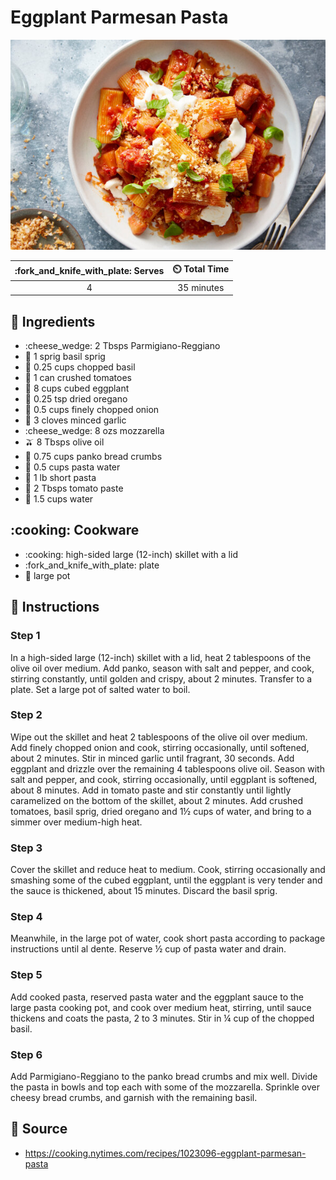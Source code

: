 # Eggplant Parmesan Pasta

![Eggplant Parmesan Pasta](../assets/images/eggplant-parmesan-pasta.jpg)

| :fork_and_knife_with_plate: Serves | :timer_clock: Total Time |
|:------:|:----------:|
| 4      | 35 minutes |

## :salt: Ingredients

- :cheese_wedge: 2 Tbsps Parmigiano-Reggiano
- :herb: 1 sprig basil sprig
- :seedling: 0.25 cups chopped basil
- :canned_food: 1 can crushed tomatoes
- :eggplant: 8 cups cubed eggplant
- :herb: 0.25 tsp dried oregano
- :onion: 0.5 cups finely chopped onion
- :garlic: 3 cloves minced garlic
- :cheese_wedge: 8 ozs mozzarella
- :olive: 8 Tbsps olive oil
- :bread: 0.75 cups panko bread crumbs
- :cup_with_straw: 0.5 cups pasta water
- :spaghetti: 1 lb short pasta
- :tomato: 2 Tbsps tomato paste
- :cup_with_straw: 1.5 cups water

## :cooking: Cookware

- :cooking: high-sided large (12-inch) skillet with a lid
- :fork_and_knife_with_plate: plate
- :stew: large pot

## :pencil: Instructions

### Step 1

In a high-sided large (12-inch) skillet with a lid, heat 2 tablespoons of the olive oil over medium. Add panko, season
with salt and pepper, and cook, stirring constantly, until golden and crispy, about 2 minutes. Transfer to a plate.
Set a large pot of salted water to boil.

### Step 2

Wipe out the skillet and heat 2 tablespoons of the olive oil over medium. Add finely chopped onion and cook, stirring
occasionally, until softened, about 2 minutes. Stir in minced garlic until fragrant, 30 seconds. Add eggplant and
drizzle over the remaining 4 tablespoons olive oil. Season with salt and pepper, and cook, stirring occasionally,
until eggplant is softened, about 8 minutes. Add in tomato paste and stir constantly until lightly caramelized on the
bottom of the skillet, about 2 minutes. Add crushed tomatoes, basil sprig, dried oregano and 1½ cups of water, and
bring to a simmer over medium-high heat.

### Step 3

Cover the skillet and reduce heat to medium. Cook, stirring occasionally and smashing some of the cubed eggplant, until
the eggplant is very tender and the sauce is thickened, about 15 minutes. Discard the basil sprig.

### Step 4

Meanwhile, in the large pot of water, cook short pasta according to package instructions until al dente. Reserve ½ cup
of pasta water and drain.

### Step 5

Add cooked pasta, reserved pasta water and the eggplant sauce to the large pasta cooking pot, and cook over medium heat,
stirring, until sauce thickens and coats the pasta, 2 to 3 minutes. Stir in ¼ cup of the chopped basil.

### Step 6

Add Parmigiano-Reggiano to the panko bread crumbs and mix well. Divide the pasta in bowls and top each with some of the
mozzarella. Sprinkle over cheesy bread crumbs, and garnish with the remaining basil.

## :link: Source

- <https://cooking.nytimes.com/recipes/1023096-eggplant-parmesan-pasta>
